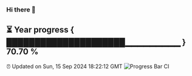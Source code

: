### Hi there 👋
⏳ Year progress { █████████████████████▁▁▁▁▁▁▁▁▁ } 70.70 %
---
⏰ Updated on Sun, 15 Sep 2024 18:22:12 GMT
![Progress Bar CI](https://github.com/liununu/liununu/workflows/Progress%20Bar%20CI/badge.svg)
